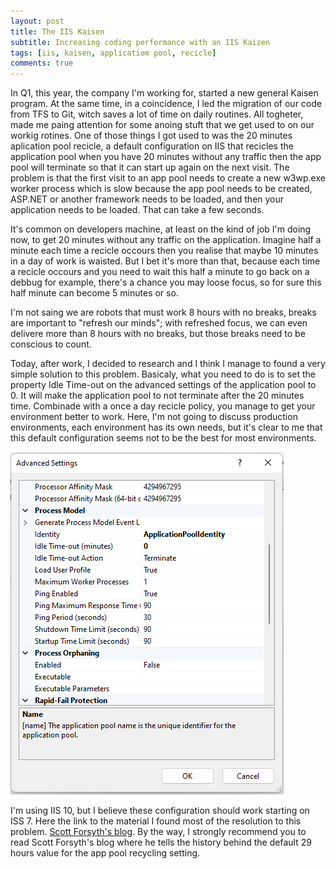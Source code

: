 ```yaml
---
layout: post
title: The IIS Kaisen
subtitle: Increasing coding performance with an IIS Kaizen
tags: [iis, kaisen, applicatiom pool, recicle]
comments: true
---
```


In Q1, this year, the company I'm working for, started a new general Kaisen program. At the same time, in a coincidence, I led the migration of our code from TFS to Git, witch saves a lot of time on daily routines. All togheter, made me paing attention for some anoing stuft that we get used to on our workig rotines. One of those things I got used to was the 20 minutes aplication pool recicle, a default configuration on IIS that recicles the application pool when you have 20 minutes without any traffic then the app pool will terminate so that it can start up again on the next visit. The problem is that the first visit to an app pool needs to create a new w3wp.exe worker process which is slow because the app pool needs to be created, ASP.NET or another framework needs to be loaded, and then your application needs to be loaded. That can take a few seconds.

It's common on  developers machine, at least on the kind of job I'm doing now, to get 20 minutes without any traffic on the application. Imagine half a minute each time a recicle occours then you realise that maybe 10 minutes in a day of work is waisted. But I bet it's more than that, because each time a recicle occours and you need to wait this half a minute to go back on a debbug for example, there's a chance you may loose focus, so for sure this half minute can become 5 minutes or so.

I'm not saing we are robots that must work 8 hours with no breaks, breaks are important to "refresh our minds"; with refreshed focus, we can even delivere more than 8 hours with no breaks, but those breaks need to be conscious to count. 

Today, after work, I decided to research and I think I manage to found a very simple solution to this problem. Basicaly, what you need to do is to set the property Idle Time-out on the advanced settings of the application pool to 0. It will make the application pool to not terminate after the 20 minutes time. Combinade with a once a day recicle policy, you manage to get your environment better to work. Here, I'm not going to discuss production environments, each environment has its own needs, but it's clear to me that this default configuration seems not to be the best for most environments.

![Iis Config One](../assets/img/posts/iis-config-one.png)

I'm using IIS 10, but I believe these configuration should work starting on ISS 7. Here the link to the material I found most of the resolution to this problem. [Scott Forsyth's blog](https://weblogs.asp.net/owscott/why-is-the-iis-default-app-pool-recycle-set-to-1740-minutes). By the way, I strongly recommend you to  read Scott Forsyth's blog where he tells the history behind the default 29 hours value for the app pool recycling setting.